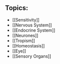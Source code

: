 ## Topics:
- [[Sensitivity]]
- [[Nervous System]]
- [[Endocrine System]]
- [[Neurones]]
- [[Tropism]]
- [[Homeostasis]]
- [[Eye]]
- [[Sensory Organs]]